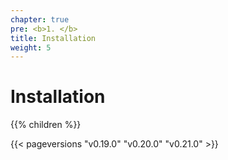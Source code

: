 ```yaml
---
chapter: true
pre: <b>1. </b>
title: Installation
weight: 5
---
```


# Installation

{{% children  %}}

{{< pageversions "v0.19.0" "v0.20.0" "v0.21.0" >}}
